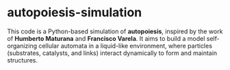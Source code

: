 # autopoiesis-simulation
This code is a Python-based simulation of **autopoiesis**, inspired by the work of **Humberto Maturana** and **Francisco Varela**. It aims to build a model self-organizing cellular automata in a liquid-like environment, where particles (substrates, catalysts, and links) interact dynamically to form and maintain structures.
